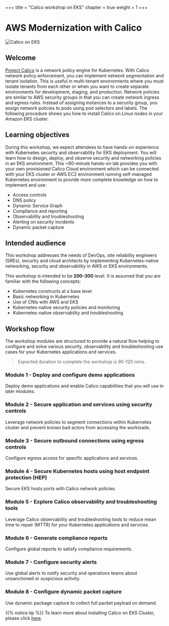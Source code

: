 +++
title = "Calico workshop on EKS"
chapter = true
weight = 1
+++

# AWS Modernization with Calico

![Calico on EKS](/images/calico-on-eks.png)

## Welcome

[Project Calico](https://www.projectcalico.org/) is a network policy engine for Kubernetes. With Calico network policy enforcement, you can implement network segmentation and tenant isolation. This is useful in multi-tenant environments where you must isolate tenants from each other or when you want to create separate environments for development, staging, and production. Network policies are similar to AWS security groups in that you can create network ingress and egress rules. Instead of assigning instances to a security group, you assign network policies to pods using pod selectors and labels. The following procedure shows you how to install Calico on Linux nodes in your Amazon EKS cluster.

## Learning objectives

During this workshop, we expect attendees to have hands-on experience with Kubernetes security and observability for EKS deployment. You will learn how to design, deploy, and observe security and networking policies in an EKS environment. This ~90-minute hands-on lab provides you with your own provisioned Calico Cloud environment which can be connected with your EKS cluster or AWS EC2 environment running self-managed Kubernetes environment to provide more complete knowledge on how to implement and use:

- Access controls
- DNS policy
- Dynamic Service Graph
- Compliance and reporting
- Observability and troubleshooting
- Alerting on security incidents
- Dynamic packet capture

## Intended audience

This workshop addresses the needs of DevOps, site reliability engineers (SREs), security and cloud architects by implementing Kubernetes-native networking, security and observability in AWS or EKS environments.

This workshop is intended to be **200-300** level. It is assumed that you are familiar with the following concepts:

- Kubernetes constructs at a base level
- Basic networking in Kubernetes
- Use of CNIs with AWS and EKS
- Kubernetes-native security policies and monitoring
- Kubernetes-native observability and troubleshooting

## Workshop flow

The workshop modules are structured to provide a natural flow helping to configure and solve various security, observability and troubleshooting use cases for your Kubernetes applications and services.

>Expected duration to complete the workshop is 90-120 mins.

### Module 1 - Deploy and configure demo applications

Deploy demo applications and enable Calico capabilities that you will use in later modules.

### Module 2 - Secure application and services using security controls

Leverage network policies to segment connections within Kubernetes cluster and prevent known bad actors from accessing the workloads.

### Module 3 - Secure outbound connections using egress controls

Configure egress access for specific applications and services.

### Module 4 - Secure Kubernetes hosts using host endpoint protection (HEP)

Secure EKS hosts ports with Calico network policies.

### Module 5 - Explore Calico observability and troubleshooting tools

Leverage Calico observability and troubleshooting tools to reduce mean time to repair (MTTR) for your Kubernetes applications and services.

### Module 6 - Generate compliance reports

Configure global reports to satisfy compliance requirements.

### Module 7 - Configure security alerts

Use global alerts to notify security and operations teams about unsanctioned or suspicious activity.

### Module 8 - Configure dynamic packet capture

Use dynamic package capture to collect full packet payload on demand.

{{% notice tip %}}
To learn more about installing Calico on EKS Cluster, please click [here](https://docs.aws.amazon.com/eks/latest/userguide/calico.html).
